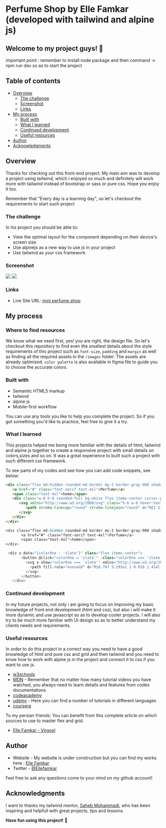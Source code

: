 # Perfume Shop by Elle Famkar (developed with tailwind and alpine js)

## Welcome to my project guys! 👋
 important point : remember to install node package and then command -> npm run dev so as to start the project

## Table of contents

-  [Overview](#overview)
   -  [The challenge](#the-challenge)
   -  [Screenshot](#screenshot)
   -  [Links](#links)
-  [My process](#my-process)
   -  [Built with](#built-with)
   -  [What I learned](#what-i-learned)
   -  [Continued development](#continued-development)
   -  [Useful resources](#useful-resources)
-  [Author](#author)
-  [Acknowledgments](#acknowledgments)

## Overview

Thanks for checking out this front-end project. My main aim was to develop a project using tailwind, which i enjoyed so much and definitely will work more with tailwind instead of bootstrap or sass or pure css. Hope you enjoy it too.

Remember that "Every day is a learning day", so let's checkout the requirements to start such project

### The challenge

In his project you should be able to:

-  View the optimal layout for the component depending on their device's screen size
-  Use alpinejs as a new way to use js in your project
-  Use tailwind as your css framework

### Screenshot

![](./assets/Images/github-images/perfume-desktop.png)
![](./assets/Images/github-images/perfume-mobile-image.png)

### Links

-  Live Site URL: [mini perfume shop](https://ellefamkar.github.io/perfume-shop/)

## My process

### Where to find resources

We know what we need first, yes! you are right, the design file. So let's checkout this repository to find even the smallest details about the style requirements of this project such as `font-size`, `padding` and `margin` as well as finding all the required assets in the `/images` folder. The assets are already optimized. `color palette` is also available in figma file to guide you to choose the accurate colors.

### Built with

-  Semantic HTML5 markup
-  tailwind
-  alpine js
-  Mobile-first workflow

You can use any tools you like to help you complete the project. So if you got something you'd like to practice, feel free to give it a try.

### What I learned

This projects helped me being more familiar with the details of html, tailwind and alpine js together to create a responsive project with small details on colors,sizes and so on. It was a great experience to built such a project with such different css framework.

To see parts of my codes and see how you can add code snippets, see below:

```html
<div class="flex md:hidden rounded-md border my-2 border-gray-900 shadow-gray-900 shadow-md items-center justify-between p-4">
   <a href="#" class="font-serif text-4xl">Perfume</a>
   <span class="text-4xl">home</span>
   <div class="w-8 h-8 rounded-full bg-white flex items-center cursor-pointer justify-center">
      <svg xmlns="http://www.w3.org/2000/svg" class="h-6 w-6 hover:text-darkGold stroke-black" fill="none" viewBox="0 0 24 24" stroke-width="2">
         <path stroke-linecap="round" stroke-linejoin="round" d="M21 21l-6-6m2-5a7 7 0 11-14 0 7 7 0 0114 0z" />
      </svg>
   </div>
</div>
```

```css
<div class="flex md:hidden rounded-md border my-2 border-gray-900 shadow-gray-900 shadow-md items-center justify-between p-4">
       <a href="#" class="font-serif text-4xl">Perfume</a>
       <span class="text-4xl">home</span>
</div>

```

```js  - using alpine js
 <div x-data="{colorOne : 'slate'}" class="flex items-center">
       <button @click="colorOne = 'slate'" :class="colorOne === 'slate' ? 'bg-opacity-100' : ' '" class="w-6 h-6 flex items-center justify-center -m-1 bg-slate-300 bg-opacity-25 rounded-full cursor-pointer">
         <svg x-show="colorOne === 'slate'" xmlns="http://www.w3.org/2000/svg" class="h-4 w-4 fill-black opacity-40" viewBox="0 0 20 20" fill="currentColor">
           <path fill-rule="evenodd" d="M16.707 5.293a1 1 0 010 1.414l-8 8a1 1 0 01-1.414 0l-4-4a1 1 0 011.414-1.414L8 12.586l7.293-7.293a1 1 0 011.414 0z" clip-rule="evenodd" />
         </svg>
       </button>              
   </div>
```

### Continued development

In my future projects, not only i am going to focus on improving my basic knowledge of front end development (html and css), but also i will make it more dynamic and use javascript so as to develop cooler projects. I will also try to be much more familiar with UI design so as to better understand my clients needs and requirements.

### Useful resources

In order to do this project in a correct way you need to have a good knowledge of html and pure css and grid and then tailwind and you need to know how to work with alpine js in the project and connect it to css if you want to use js.
-  [w3schools](https://www.w3schools.com/)
-  [MDN](https://developer.mozilla.org/en-US/) - Remember that no matter how many tutorial videos you have watched, you always need to learn details and features from codes documentations
-  [codeacademy](https://www.codecademy.com/)
-  [udemy](https://www.udemy.com/) - Here you can find a number of tutorials in different languages
-  [coursera](https://www.coursera.org/)

To my persian friends:
You can benefit from this complete article on which sources to use to master flex and grid.

-  [Elle Famkar - Virgool](https://vrgl.ir/2alVC)

## Author

-  Website - My website is under construction but you can find my works here : [Elle Famkar](https://github.com/ellefamkar)
-  Twitter - [@Ellefamkar](https://www.twitter.com/ellefamkar)

Feel free to ask any questions come to your mind on my github account!

## Acknowledgments

I want to thanks my tailwind mentor, [Saheb Mohammadi](https://www.fronthooks.ir/), who has been inspiring and helpfull with great projects, tips and lessons.

**Have fun using this project!** 🚀
